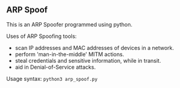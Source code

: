 ## ARP Spoof
This is an ARP Spoofer programmed using python.

Uses of ARP Spoofing tools:
- scan IP addresses and MAC addresses of devices in a network.
- perform 'man-in-the-middle' MITM actions.
- steal credentials and sensitive information, while in transit.
- aid in Denial-of-Service attacks.

Usage syntax: ````python3 arp_spoof.py````
